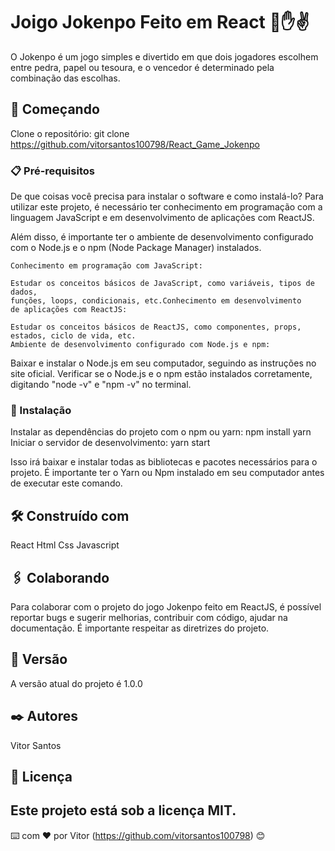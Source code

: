 # Joigo Jokenpo Feito em React 👊✋✌️ 

O Jokenpo é um jogo simples e divertido em que dois jogadores escolhem
entre pedra, papel ou tesoura, e o vencedor é determinado pela 
combinação das escolhas.

## 🚀 Começando

Clone o repositório:
git clone https://github.com/vitorsantos100798/React_Game_Jokenpo

### 📋 Pré-requisitos

De que coisas você precisa para instalar o software e como instalá-lo?
Para utilizar este projeto, é necessário ter conhecimento em programação
com a linguagem JavaScript e em desenvolvimento de aplicações com ReactJS.

Além disso, é importante ter o ambiente de desenvolvimento configurado com
o Node.js e o npm (Node Package Manager) instalados.
```
Conhecimento em programação com JavaScript:

Estudar os conceitos básicos de JavaScript, como variáveis, tipos de dados,
funções, loops, condicionais, etc.Conhecimento em desenvolvimento 
de aplicações com ReactJS:

Estudar os conceitos básicos de ReactJS, como componentes, props, estados, ciclo de vida, etc.
Ambiente de desenvolvimento configurado com Node.js e npm:
```


Baixar e instalar o Node.js em seu computador, seguindo as instruções no site oficial.
Verificar se o Node.js e o npm estão instalados corretamente, digitando "node -v" e "npm -v" no terminal.
### 🔧 Instalação

Instalar as dependências do projeto com o npm ou yarn:
npm install
yarn 
Iniciar o servidor de desenvolvimento:
yarn start 

Isso irá baixar e instalar todas as bibliotecas e pacotes necessários para o projeto. 
É importante ter o Yarn ou Npm instalado em seu computador antes de executar este comando.


## 🛠️ Construído com

React
Html
Css
Javascript

## 🖇️ Colaborando
Para colaborar com o projeto do jogo Jokenpo feito em ReactJS, é possível reportar bugs e sugerir melhorias,
contribuir com código, ajudar na documentação. É importante respeitar as diretrizes do projeto.

## 📌 Versão

A versão atual do projeto é 1.0.0

## ✒️ Autores
Vitor Santos
## 📄 Licença

Este projeto está sob a licença MIT.
---
⌨️ com ❤️ por Vitor (https://github.com/vitorsantos100798) 😊
